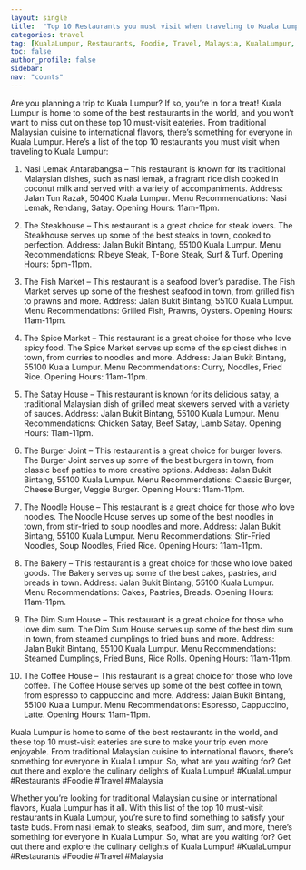 ```yaml
---
layout: single
title:  "Top 10 Restaurants you must visit when traveling to Kuala Lumpur"
categories: travel
tag: [KualaLumpur, Restaurants, Foodie, Travel, Malaysia, KualaLumpur, Restaurants, Foodie, Travel, Malaysia]
toc: false
author_profile: false
sidebar:
nav: "counts"
---
```

Are you planning a trip to Kuala Lumpur? If so, you’re in for a treat! Kuala Lumpur is home to some of the best restaurants in the world, and you won’t want to miss out on these top 10 must-visit eateries. From traditional Malaysian cuisine to international flavors, there’s something for everyone in Kuala Lumpur. Here’s a list of the top 10 restaurants you must visit when traveling to Kuala Lumpur:

1. Nasi Lemak Antarabangsa – This restaurant is known for its traditional Malaysian dishes, such as nasi lemak, a fragrant rice dish cooked in coconut milk and served with a variety of accompaniments. Address: Jalan Tun Razak, 50400 Kuala Lumpur. Menu Recommendations: Nasi Lemak, Rendang, Satay. Opening Hours: 11am-11pm.

2. The Steakhouse – This restaurant is a great choice for steak lovers. The Steakhouse serves up some of the best steaks in town, cooked to perfection. Address: Jalan Bukit Bintang, 55100 Kuala Lumpur. Menu Recommendations: Ribeye Steak, T-Bone Steak, Surf & Turf. Opening Hours: 5pm-11pm.

3. The Fish Market – This restaurant is a seafood lover’s paradise. The Fish Market serves up some of the freshest seafood in town, from grilled fish to prawns and more. Address: Jalan Bukit Bintang, 55100 Kuala Lumpur. Menu Recommendations: Grilled Fish, Prawns, Oysters. Opening Hours: 11am-11pm.

4. The Spice Market – This restaurant is a great choice for those who love spicy food. The Spice Market serves up some of the spiciest dishes in town, from curries to noodles and more. Address: Jalan Bukit Bintang, 55100 Kuala Lumpur. Menu Recommendations: Curry, Noodles, Fried Rice. Opening Hours: 11am-11pm.

5. The Satay House – This restaurant is known for its delicious satay, a traditional Malaysian dish of grilled meat skewers served with a variety of sauces. Address: Jalan Bukit Bintang, 55100 Kuala Lumpur. Menu Recommendations: Chicken Satay, Beef Satay, Lamb Satay. Opening Hours: 11am-11pm.

6. The Burger Joint – This restaurant is a great choice for burger lovers. The Burger Joint serves up some of the best burgers in town, from classic beef patties to more creative options. Address: Jalan Bukit Bintang, 55100 Kuala Lumpur. Menu Recommendations: Classic Burger, Cheese Burger, Veggie Burger. Opening Hours: 11am-11pm.

7. The Noodle House – This restaurant is a great choice for those who love noodles. The Noodle House serves up some of the best noodles in town, from stir-fried to soup noodles and more. Address: Jalan Bukit Bintang, 55100 Kuala Lumpur. Menu Recommendations: Stir-Fried Noodles, Soup Noodles, Fried Rice. Opening Hours: 11am-11pm.

8. The Bakery – This restaurant is a great choice for those who love baked goods. The Bakery serves up some of the best cakes, pastries, and breads in town. Address: Jalan Bukit Bintang, 55100 Kuala Lumpur. Menu Recommendations: Cakes, Pastries, Breads. Opening Hours: 11am-11pm.

9. The Dim Sum House – This restaurant is a great choice for those who love dim sum. The Dim Sum House serves up some of the best dim sum in town, from steamed dumplings to fried buns and more. Address: Jalan Bukit Bintang, 55100 Kuala Lumpur. Menu Recommendations: Steamed Dumplings, Fried Buns, Rice Rolls. Opening Hours: 11am-11pm.

10. The Coffee House – This restaurant is a great choice for those who love coffee. The Coffee House serves up some of the best coffee in town, from espresso to cappuccino and more. Address: Jalan Bukit Bintang, 55100 Kuala Lumpur. Menu Recommendations: Espresso, Cappuccino, Latte. Opening Hours: 11am-11pm.

Kuala Lumpur is home to some of the best restaurants in the world, and these top 10 must-visit eateries are sure to make your trip even more enjoyable. From traditional Malaysian cuisine to international flavors, there’s something for everyone in Kuala Lumpur. So, what are you waiting for? Get out there and explore the culinary delights of Kuala Lumpur! #KualaLumpur #Restaurants #Foodie #Travel #Malaysia 

Whether you’re looking for traditional Malaysian cuisine or international flavors, Kuala Lumpur has it all. With this list of the top 10 must-visit restaurants in Kuala Lumpur, you’re sure to find something to satisfy your taste buds. From nasi lemak to steaks, seafood, dim sum, and more, there’s something for everyone in Kuala Lumpur. So, what are you waiting for? Get out there and explore the culinary delights of Kuala Lumpur! #KualaLumpur #Restaurants #Foodie #Travel #Malaysia